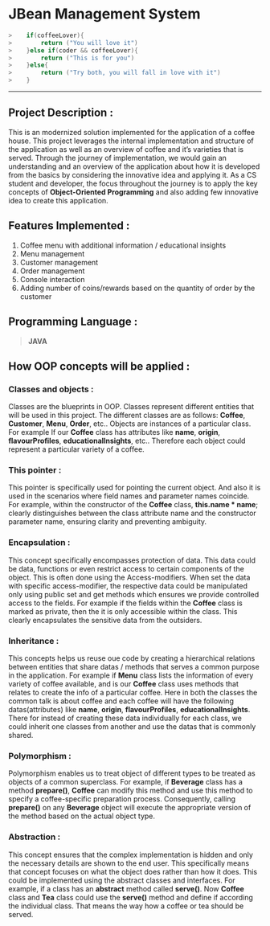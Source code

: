 # JBean Management System

```java
>    if(coffeeLover){
>        return ("You will love it")
>    }else if(coder && coffeeLover){
>        return ("This is for you")
>    }else{
>        return ("Try both, you will fall in love with it")
>    }
```

---

## Project Description :

This is an modernized solution implemented for the application of a coffee house. This project leverages the internal implementation and structure of the application as well as an overview of coffee and it’s varieties that is served.
Through the journey of implementation, we would gain an understanding and an overview of the application about how it is developed from the basics by considering the innovative idea and applying it.
As a CS student and developer, the focus throughout the journey is to apply the key concepts of **Object-Oriented Programming** and also adding few innovative idea to create this application.

## Features Implemented :

1. Coffee menu with additional information / educational insights
2. Menu management
3. Customer management
4. Order management
5. Console interaction
6. Adding number of coins/rewards based on the quantity of order by the customer

## Programming Language :

> **JAVA**

## How OOP concepts will be applied :

### Classes and objects :

Classes are the blueprints in OOP. Classes represent different entities that will be used in this project. The different classes are as follows:
**Coffee**, **Customer**, **Menu**, **Order**, etc..
Objects are instances of a particular class. For example If our **Coffee** class has attributes like **name**, **origin**, **flavourProfiles**, **educationalInsights**, etc.. Therefore each object could represent a particular variety of a coffee.

### This pointer :

This pointer is specifically used for pointing the current object. And also it is used in the scenarios where field names and parameter names coincide. 
For example, within the constructor of the **Coffee** class, **this.name * name**; clearly distinguishes between the class attribute name and the constructor parameter name, ensuring clarity and preventing ambiguity.

### Encapsulation :

This concept specifically encompasses protection of data. This data could be data, functions or even restrict access to certain components of the object.
This is often done using the Access-modifiers. 
When set the data with specific access-modifier, the respective data could be manipulated only using public set and get methods which ensures we provide controlled access to the fields.
For example if the fields within the **Coffee** class is marked as private, then the it is only accessible within the class. This clearly encapsulates the sensitive data from the outsiders.

### Inheritance :

This concepts helps us reuse oue code by creating a hierarchical relations between entities that share datas / methods that serves a common purpose in the application. 
For example if **Menu** class lists the information of every variety of coffee available, and is our **Coffee** class uses methods that relates to create the info of a particular coffee. Here in both the classes the common talk is about coffee and each coffee will have the following datas(attributes) like **name**, **origin**, **flavourProfiles**, **educationalInsights**. There for instead of creating these data individually for each class, we could inherit one classes from another and use the datas that is commonly shared.

### Polymorphism :

Polymorphism enables us to treat object of different types to be treated as objects of a common superclass. 
For example, if **Beverage** class has a method **prepare()**, **Coffee** can modify this method and use this method to specify a coffee-specific preparation process. Consequently, calling **prepare()** on any **Beverage** object will execute the appropriate version of the method based on the actual object type.

### Abstraction :

This concept ensures that the complex implementation is hidden and only the necessary details are shown to the end user.
This specifically means that concept focuses on what the object does rather than how it does.
This could be implemented using the abstract classes and interfaces.
For example, if a class has an **abstract** method called **serve()**. Now **Coffee** class and **Tea** class could use the **serve()** method and define if according the individual class. That means the way how a coffee or tea should be served.
